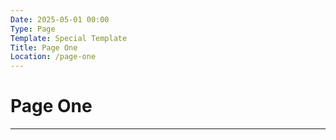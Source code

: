 ```yaml
---
Date: 2025-05-01 00:00
Type: Page
Template: Special Template
Title: Page One
Location: /page-one
---
```


# Page One

---
